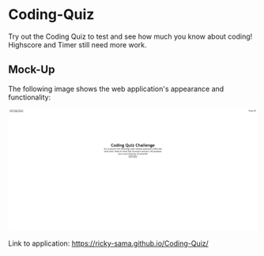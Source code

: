 # Coding-Quiz

Try out the Coding Quiz to test and see how much you know about coding! Highscore and Timer still need more work.

## Mock-Up

The following image shows the web application's appearance and functionality:

![Coding-Quiz](./assets/images/Coding-Quiz.png)

Link to application: https://ricky-sama.github.io/Coding-Quiz/